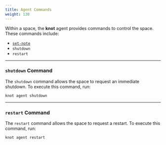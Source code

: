 ```yaml
---
title: Agent Commands
weight: 130
---
```


Within a space, the **knot** agent provides commands to control the space. These commands include:
- [`set-note`](../notes/)
- `shutdown`
- `restart`

---

### `shutdown` Command

The `shutdown` command allows the space to request an immediate shutdown. To execute this command, run:

```shell
knot agent shutdown
```

---

### `restart` Command

The `restart` command allows the space to request a restart. To execute this command, run:

```shell
knot agent restart
```
